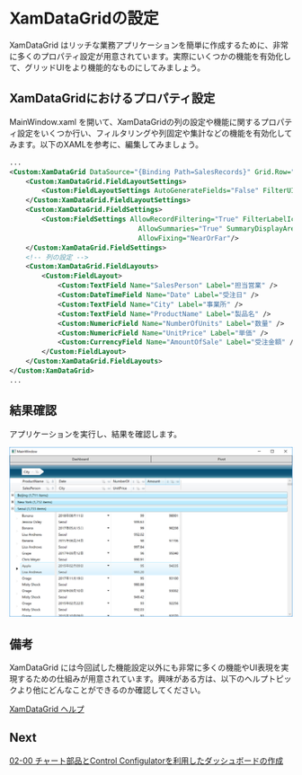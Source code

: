 # XamDataGridの設定
XamDataGrid はリッチな業務アプリケーションを簡単に作成するために、非常に多くのプロパティ設定が用意されています。実際にいくつかの機能を有効化して、グリッドUIをより機能的なものにしてみましょう。

## XamDataGridにおけるプロパティ設定

MainWindow.xaml を開いて、XamDataGridの列の設定や機能に関するプロパティ設定をいくつか行い、フィルタリングや列固定や集計などの機能を有効化してみます。以下のXAMLを参考に、編集してみましょう。

```xml
...
<Custom:XamDataGrid DataSource="{Binding Path=SalesRecords}" Grid.Row="1" Grid.ColumnSpan="3" Grid.RowSpan="1"  >
    <Custom:XamDataGrid.FieldLayoutSettings>
        <Custom:FieldLayoutSettings AutoGenerateFields="False" FilterUIType="LabelIcons"/>
    </Custom:XamDataGrid.FieldLayoutSettings>
    <Custom:XamDataGrid.FieldSettings>
        <Custom:FieldSettings AllowRecordFiltering="True" FilterLabelIconDropDownType="MultiSelectExcelStyle" 
                                AllowSummaries="True" SummaryDisplayArea="InGroupByRecords" 
                                AllowFixing="NearOrFar"/>
    </Custom:XamDataGrid.FieldSettings>
    <!-- 列の設定 -->
    <Custom:XamDataGrid.FieldLayouts>
        <Custom:FieldLayout>
            <Custom:TextField Name="SalesPerson" Label="担当営業" />
            <Custom:DateTimeField Name="Date" Label="受注日" />
            <Custom:TextField Name="City" Label="事業所" />
            <Custom:TextField Name="ProductName" Label="製品名" />
            <Custom:NumericField Name="NumberOfUnits" Label="数量" />
            <Custom:NumericField Name="UnitPrice" Label="単価" />
            <Custom:CurrencyField Name="AmountOfSale" Label="受注金額" />
        </Custom:FieldLayout>
    </Custom:XamDataGrid.FieldLayouts>
</Custom:XamDataGrid>
...
```

## 結果確認

アプリケーションを実行し、結果を確認します。

![](../assets/01-02-01.png)

## 備考
XamDataGrid には今回試した機能設定以外にも非常に多くの機能やUI表現を実現するための仕組みが用意されています。興味がある方は、以下のヘルプトピックより他にどんなことができるのか確認してください。

[XamDataGrid ヘルプ](https://jp.infragistics.com/help/wpf/xamdatagrid)

## Next
[02-00 チャート部品とControl Configulatorを利用したダッシュボードの作成](../02-Create-dashboard-with-Control-Configulator/02-00-Overview-of-Section2.md)

